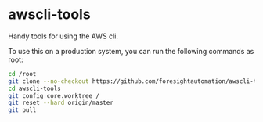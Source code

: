 # awscli-tools

Handy tools for using the AWS cli.

To use this on a production system, you can run the following commands
as root:

```bash
cd /root
git clone --no-checkout https://github.com/foresightautomation/awscli-tools.git
cd awscli-tools
git config core.worktree /
git reset --hard origin/master
git pull
```
